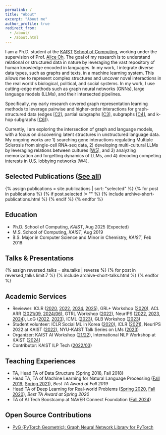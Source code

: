 ```yaml
---
permalink: /
title: "About"
excerpt: "About me"
author_profile: true
redirect_from: 
  - /about/
  - /about.html
---
```


I am a Ph.D. student at the [KAIST](https://www.kaist.ac.kr/en) [School of Computing](https://cs.kaist.ac.kr), working under the supervision of Prof. [Alice Oh](https://aliceoh9.github.io/). The goal of my research is to understand relational or structured data in nature by leveraging the vast repository of human knowledge encoded in languages. In my work, I integrate diverse data types, such as graphs and texts, in a machine learning system. This allows me to represent complex structures and uncover novel interactions in the real world's biological, political, and social systems. In my work, I use cutting-edge methods such as graph neural networks (GNNs), large language models (LLMs), and their intersected pipelines.

Specifically, my early research covered graph representation learning methods to leverage pairwise and higher-order interactions for graph-structured data (edges [[C2](https://openreview.net/forum?id=Wi5KUNlqWty)], partial subgraphs [[C3](https://dl.acm.org/doi/10.1145/3511808.3557647)], subgraphs [[C4](https://arxiv.org/abs/2204.04510)], and k-hop subgraphs [[C6](https://openreview.net/forum?id=HZgZrtIreg)]).

Currently, I am exploring the intersection of graph and language models, with a focus on discovering latent structures in unstructured language data. My ongoing works are 1) searching gene interactions regulating Multiple Sclerosis from single-cell RNA-seq data, 2) developing multi-cultural LLMs by leveraging relations between cultures [[W5](https://openreview.net/forum?id=KsAfPGPZZn)], and 3) analyzing memorization and forgetting dynamics of LLMs, and 4) decoding competing interests in U.S. lobbying networks [W4].

## Selected Publications ([See all](/publications))

{% assign publications = site.publications | sort: "selected" %}
{% for post in publications %}
{% if post.selected != "" %}
{% include archive-short-publications.html %}
{% endif %}
{% endfor %}

## Education

- Ph.D. School of Computing, *KAIST*, Aug 2025 (Expected)
- M.S. School of Computing, *KAIST*, Aug 2019
- B.S. Major in Computer Science and Minor in Chemistry, *KAIST*, Feb 2018

## Talks & Presentations

{% assign reversed_talks = site.talks | reverse %}
{% for post in reversed_talks limit:7 %}
{% include archive-short-talks.html %}
{% endfor %}

## Academic Services

- Reviewer: ICLR ([2020](https://iclr.cc/Conferences/2020), [2022](https://iclr.cc/Conferences/2022/Reviewers), [2024](https://iclr.cc/Conferences/2024/Reviewers), [2025](https://iclr.cc/Conferences/2025/Reviewers)), GRL+ Workshop ([2020](https://grlplus.github.io/pcom/)), ACL ARR ([2021/09](https://openreview.net/group?id=aclweb.org/ACL/ARR/2021/September), [2024/06](https://openreview.net/group?id=aclweb.org/ACL/ARR/2024/June)), GTRL Workshop ([2022](https://gt-rl.github.io/)), NeurIPS ([2022](https://neurips.cc/Conferences/2022/ProgramCommittee), [2023](https://neurips.cc/Conferences/2023/ProgramCommittee), [2024](https://neurips.cc/Conferences/2024/ProgramCommittee)), LoG ([2022](http://log2022.logconference.org/program-committee/), [2023](http://log2023.logconference.org/program-committee/)), ICML ([2023](https://icml.cc/Conferences/2023/Reviewers)), GLB Workshop ([2023](https://graph-learning-benchmarks.github.io/glb2023#program-committee))
- Student volunteer: ICLR Social ML in Korea ([2020](https://twitter.com/aliceoh/status/1256032213226815488)), ICLR ([2021](https://iclr.cc/Conferences/2021/Volunteers)), NeurIPS 2022 at KAIST ([2022](https://www.facebook.com/alice.oh1/posts/pfbid0LEXJrzMfSikhWFkNZG1zc8H9AUDeWjRfiiTChF5BN85wgikuom1ALbgxUiJjkvxxl)), NYU-KAIST Talk Series on LMs ([2023](https://www.youtube.com/playlist?list=PLgJQ1dsC4sffmGYTPeR3AC0T-UeXjgDCl))
- Organizer: KAIST AI Workshop ([21/22](https://mars-ai.github.io/kaist-ai-workshop-2122)), International NLP Workshop at KAIST ([2024](https://x.com/aliceoh/status/1822779544555905157))
- Contributor: KAIST ILP Tech ([2022/03](https://ilp.kaist.ac.kr/ebook/220325/index.html))

## Teaching Experiences

- TA, Head TA of Data Structure (Spring 2018, Fall 2018)
- Head TA, TA of Machine Learning for Natural Language Processing ([Fall 2019](https://aliceoh9.github.io/mlnlp), [Spring 2021](https://uilab-kaist.github.io/cs475-mlnlp-spring-2021/)), *Best TA Award at Fall 2019*
- Head TA of Deep Learning for Real-world Problems ([Spring 2020](https://cs.kaist.ac.kr/board/view?bbs_id=news&bbs_sn=9172&menu=83), [Fall 2020](https://docs.google.com/document/d/1SC3-pOZMqrObRbWusZCag9XYHHbKQ1gQQ1bEF_OOxbY)), *Best TA Award at Spring 2020*
- TA of AI Tech Boostcamp at NAVER Connect Foundation ([Fall 2024](https://boostcamp.connect.or.kr/program_ai.html))

## Open Source Contributions

- [PyG (PyTorch Geometric): Graph Neural Network Library for PyTorch](https://github.com/pyg-team/pytorch_geometric/commits?author=dongkwan-kim)

